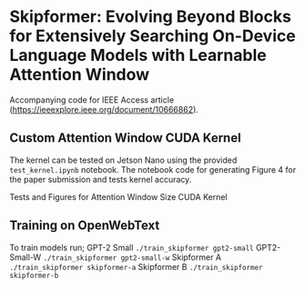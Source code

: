 # Skipformer: Evolving Beyond Blocks for Extensively Searching On-Device Language Models with Learnable Attention Window
Accompanying code for IEEE Access article (https://ieeexplore.ieee.org/document/10666862).

## Custom Attention Window CUDA Kernel
The kernel can be tested on Jetson Nano using the provided `test_kernel.ipynb` notebook.
The notebook code for generating Figure 4 for the paper submission and tests kernel accuracy.

Tests and Figures for Attention Window Size CUDA Kernel

## Training on OpenWebText

To train models run;
GPT-2 Small `./train_skipformer gpt2-small`
GPT2-Small-W `./train_skipformer gpt2-small-w`
Skipformer A `./train_skipformer skipformer-a`
Skipformer B `./train_skipformer skipformer-b`
